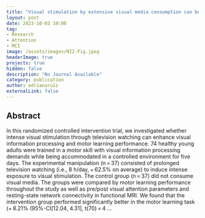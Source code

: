 ```yaml
---
title: "Visual stimulation by extensive visual media consumption can be beneficial for motor learning"
layout: post
date: 2023-10-03 10:00
tag: 
- Research
- Attention
- MCI
image: /assets/images/NI2-Fig.jpeg
headerImage: true
projects: true
hidden: false
description: "No Journal Available"
category: publication
author: adrianaruiz
externalLink: false
---
```


## Abstract
In this randomized controlled intervention trial, we investigated whether intense visual stimulation through television watching can enhance visual information processing and motor learning performance. 74 healthy young adults were trained in a motor skill with visual information processing demands while being accommodated in a controlled environment for five days. The experimental manipulation (n = 37) consisted of prolonged television watching (i.e., 8 h/day, + 62.5% on average) to induce intense exposure to visual stimulation. The control group (n = 37) did not consume visual media. The groups were compared by motor learning performance throughout the study as well as pre/post visual attention parameters and resting-state network connectivity in functional MRI. We found that the intervention group performed significantly better in the motor learning task (+ 8.21% (95%-CI[12.04, 4.31], t(70) = 4 …
